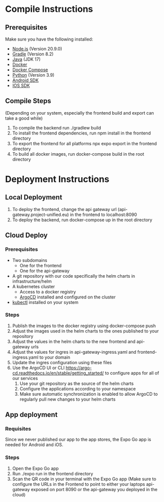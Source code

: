 # Compile Instructions

## Prerequisites

Make sure you have the following installed:

- [Node.js](https://nodejs.org/en/download/) (Version 20.9.0)
- [Gradle](https://gradle.org/install/) (Version 8.2)
- [Java](https://openjdk.org/projects/jdk/17/) (JDK 17)
- [Docker](https://docs.docker.com/get-docker/)
- [Docker Compose](https://docs.docker.com/compose/install/)
- [Python](https://www.python.org/downloads/) (Version 3.9)
- [Android SDK](https://developer.android.com/about/versions/14/setup-sdk)
- [IOS SDK](https://developer.apple.com/ios/)

## Compile Steps

(Depending on your system, especially the frontend build and export can take a good while)

1. To compile the backend run ./gradlew build
2. To install the frontend dependencies, run npm install in the frontend directory
3. To export the frontend for all platforms npx expo export in the frontend directory
4. To build all docker images, run docker-compose build in the root directory

# Deployment Instructions

## Local Deployment

1. To deploy the frontend, change the api gateway url (api-gateway.project-unified.eu) in the frontend to localhost:8090
2. To deploy the backend, run docker-compose up in the root directory

## Cloud Deploy

### Prerequisites

- Two subdomains
  - One for the frontend
  - One for the api-gateway
- A git repository with our code specifically the helm charts in infrastructure/helm
- A kubernetes cluster
  - Access to a docker registry
  - [ArgoCD](https://argo-cd.readthedocs.io/en/stable/) installed and configured on the cluster
- [kubectl](https://kubernetes.io/docs/reference/kubectl/) installed on your system

### Steps

1. Publish the images to the docker registry using docker-compose push
2. Adjust the images used in the helm charts to the ones published to your repository
3. Adjust the values in the helm charts to the new frontend and api-gateway urls
4. Adjust the values for ingres in api-gateway-ingress.yaml and frontend-ingress.yaml to your domain
5. Update the ingres configuration using these files
6. Use the ArgoCD UI or CLI https://argo-cd.readthedocs.io/en/stable/getting_started/ to configure apps for all of our
   services
   1. Use your git repository as the source of the helm charts
   2. Configure the applications according to your namespace
   3. Make sure automatic synchronization is enabled to allow ArgoCD to regularly pull new changes to your helm charts

## App deployment

### Requisites

Since we never published our app to the app stores, the Expo Go app is needed for Android and iOS.

### Steps

1. Open the Expo Go app
2. Run ./expo run in the frontend directory
3. Scan the QR code in your terminal with the Expo Go app
   (Make sure to configure the URLs in the Frontend to point to either your laptops api-gateway exposed on port 8090 or
   the api-gateway you deployed in the cloud)
